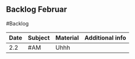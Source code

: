 ## Backlog Februar
#Backlog

| Date | Subject | Material | Additional info |
| ---- | ---- | ---- | ---- |
| 2.2 | #AM  | Uhhh |  |
